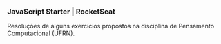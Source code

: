 ###  JavaScript Starter | RocketSeat 
Resoluções de alguns exercícios propostos na disciplina de Pensamento Computacional (UFRN).
